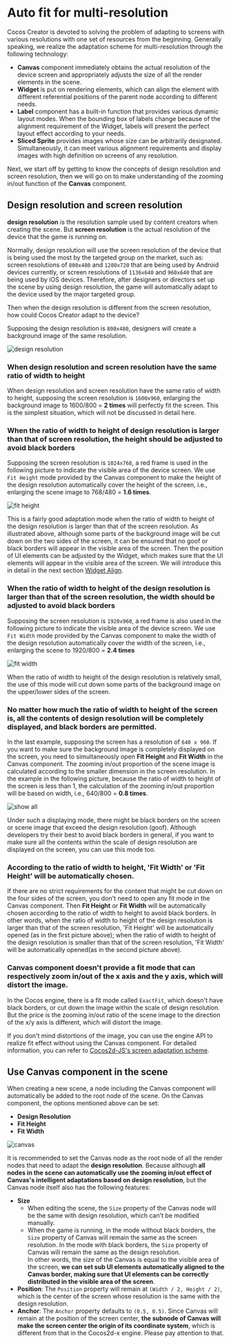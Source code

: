 # Auto fit for multi-resolution

Cocos Creator is devoted to solving the problem of adapting to screens with various resolutions with one set of resources from the beginning. Generally speaking, we realize the adaptation scheme for multi-resolution through the following technology:

- **Canvas** component immediately obtains the actual resolution of the device screen and appropriately adjusts the size of all the render elements in the scene.
- **Widget** is put on rendering elements, which can align the element with different referential positions of the parent node according to different needs.
- **Label** component has a built-in function that provides various dynamic layout modes. When the bounding box of labels change because of the alignment requirement of the Widget, labels will present the perfect layout effect according to your needs.
- **Sliced Sprite** provides images whose size can be arbitrarily designated. Simultaneously, it can meet various alignment requirements and display images with high definition on screens of any resolution.

Next, we start off by getting to know the concepts of design resolution and screen resolution, then we will go on to make understanding of the zooming in/out function of the **Canvas** component.

## Design resolution and screen resolution

**design resolution** is the resolution sample used by content creators when creating the scene. But **screen resolution** is the actual resolution of the device that the game is running on.

Normally, design resolution will use the screen resolution of the device that is being used the most by the targeted group on the market, such as: screen resolutions of `800x480` and `1280x720` that are being used by Android devices currently, or screen resolutions of `1136x640` and `960x640` that are being used by iOS devices. Therefore, after designers or directors set up the scene by using design resolution, the game will automatically adapt to the device used by the major targeted group.

Then when the design resolution is different from the screen resolution, how could Cocos Creator adapt to the device?

Supposing the design resolution is `800x480`, designers will create a background image of the same resolution.

![design resolution](multi-resolution/design_resolution.png)

### When design resolution and screen resolution have the same ratio of width to height

When design resolution and screen resolution have the same ratio of width to height, supposing the screen resolution is `1600x960`, enlarging the background image to 1600/800 = **2 times** will perfectly fit the screen. This is the simplest situation, which will not be discussed in detail here.

### When the ratio of width to height of design resolution is larger than that of screen resolution, the height should be adjusted to avoid black borders

Supposing the screen resolution is `1024x768`, a red frame is used in the following picture to indicate the visible area of the device screen. We use `Fit Height` mode provided by the Canvas component to make the height of the design resolution automatically cover the height of the screen, i.e., enlarging the scene image to 768/480 = **1.6 times**.

![fit height](multi-resolution/fit_height.png)

This is a fairly good adaptation mode when the ratio of width to height of the design resolution is larger than that of the screen resolution. As illustrated above, although some parts of the background image will be cut down on the two sides of the screen, it can be ensured that no goof or black borders will appear in the visible area of the screen. Then the position of UI elements can be adjusted by the Widget, which makes sure that the UI elements will appear in the visible area of the screen. We will introduce this in detail in the next section [Widget Align](widget-align.md).

### When the ratio of width to height of the design resolution is larger than that of the screen resolution, the width should be adjusted to avoid black borders

Supposing the screen resolution is `1920x960`, a red frame is also used in the following picture to indicate the visible area of the device screen. We use `Fit Width` mode provided by the Canvas component to make the width of the design resolution automatically cover the width of the screen, i.e., enlarging the scene to 1920/800 = **2.4 times**

![fit width](multi-resolution/fit_width.png)

When the ratio of width to height of the design resolution is relatively small, the use of this mode will cut down some parts of the background image on the upper/lower sides of the screen.

### No matter how much the ratio of width to height of the screen is, all the contents of design resolution will be completely displayed, and black borders are permitted.

In the last example, supposing the screen has a resolution of `640 x 960`. If you want to make sure the background image is completely displayed on the screen, you need to simultaneously open  **Fit Height** and **Fit Width** in the Canvas component. The zooming in/out proportion of the scene image is calculated according to the smaller dimension in the screen resolution. In the example in the following picture, because the ratio of width to height of the screen is less than 1, the calculation of the zooming in/out proportion will be based on width, i.e., 640/800 = **0.8 times**.

![show all](multi-resolution/show_all.png)

Under such a displaying mode, there might be black borders on the screen or scene image that exceed the design resolution (goof). Although developers try their best to avoid black borders in general, if you want to make sure all the contents within the scale of design resolution are displayed on the screen, you can use this mode too.

### According to the ratio of width to height, 'Fit Width' or 'Fit Height' will be automatically chosen.

If there are no strict requirements for the content that might be cut down on the four sides of the screen, you don't need to open any fit mode in the Canvas component. Then **Fit Height** or **Fit Width** will be automatically chosen according to the ratio of width to height to avoid black borders. In other words, when the ratio of width to height of the design resolution is larger than that of the screen resolution, 'Fit Height' will be automatically opened (as in the first picture above); when the ratio of width to height of the design resolution is smaller than that of the screen resolution, 'Fit Width' will be automatically opened(as in the second picture above).

### Canvas component doesn't provide a fit mode that can respectively zoom in/out of the x axis and the y axis, which will distort the image.

In the Cocos engine, there is a fit mode called `ExactFit`, which doesn't have black borders, or cut down the image within the scale of design resolution. But the price is the zooming in/out ratio of the scene image to the direction of the x/y axis  is different, which will distort the image.

If you don't mind distortions of the image, you can use the engine API to realize fit effect without using the Canvas component. For detailed information, you can refer to [Cocos2d-JS's screen adaptation scheme](https://www.cocos.com/docs/js/4-essential-concepts/4-4-resolution-policies/zh.html).

## Use Canvas component in the scene

When creating a new scene, a node including the Canvas component will automatically be added to the root node of the scene. On the Canvas component, the options mentioned above can be set:

- **Design Resolution**
- **Fit Height**
- **Fit Width**

![canvas](multi-resolution/canvas_property.png)

It is recommended to set the Canvas node as the root node of all the render nodes that need to adapt the **design resolution**. Because although **all nodes in the scene can automatically use the zooming in/out effect of Canvas's intelligent adaptations based on design resolution**, but the Canvas node itself also has the following features:

- **Size**
  - When editing the scene, the `Size` property of the Canvas node will be the same with design resolution, which can't be modified manually.
  - When the game is running, in the mode without black borders, the `Size` property of Canvas will remain the same as the screen resolution. In the mode with black borders, the `Size` property of Canvas will remain the same as the design resolution.<br>
  In other words, the size of the Canvas is equal to the visible area of the screen, **we can set sub UI elements automatically aligned to the Canvas border, making sure that UI elements can be correctly distributed in the visible area of the screen**.
- **Position**: The `Position` property will remain at `(Width / 2, Height / 2)`, which is the center of the screen whose resolution is the same with the design resolution.
- **Anchor**: The `Anchor` property defaults to `(0.5, 0.5)`. Since Canvas will remain at the position of the screen center, **the subnode of Canvas will make the screen center the origin of its coordinate system**, which is different from that in the Cocos2d-x engine. Please pay attention to that.
